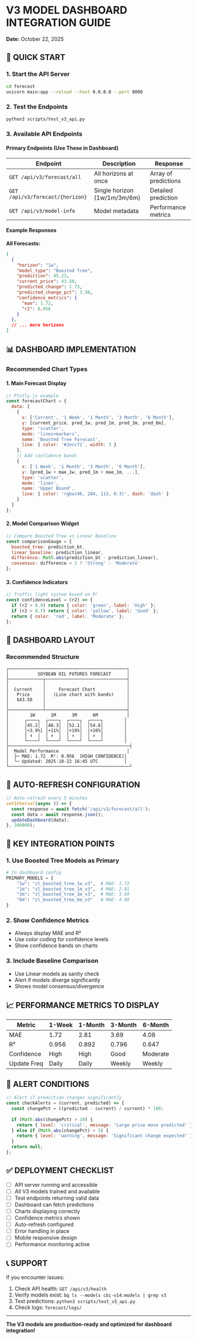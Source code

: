 # V3 MODEL DASHBOARD INTEGRATION GUIDE
**Date:** October 22, 2025

## 🚀 QUICK START

### 1. Start the API Server
```bash
cd forecast
uvicorn main:app --reload --host 0.0.0.0 --port 8000
```

### 2. Test the Endpoints
```bash
python3 scripts/test_v3_api.py
```

### 3. Available API Endpoints

#### Primary Endpoints (Use These in Dashboard)

| Endpoint | Description | Response |
|----------|-------------|----------|
| `GET /api/v3/forecast/all` | All horizons at once | Array of predictions |
| `GET /api/v3/forecast/{horizon}` | Single horizon (1w/1m/3m/6m) | Detailed prediction |
| `GET /api/v3/model-info` | Model metadata | Performance metrics |

#### Example Responses

**All Forecasts:**
```json
[
  {
    "horizon": "1w",
    "model_type": "Boosted Tree",
    "prediction": 45.23,
    "current_price": 43.50,
    "predicted_change": 1.73,
    "predicted_change_pct": 3.98,
    "confidence_metrics": {
      "mae": 1.72,
      "r2": 0.956
    }
  },
  // ... more horizons
]
```

## 📊 DASHBOARD IMPLEMENTATION

### Recommended Chart Types

#### 1. Main Forecast Display
```javascript
// Plotly.js example
const forecastChart = {
  data: [
    {
      x: ['Current', '1 Week', '1 Month', '3 Month', '6 Month'],
      y: [current_price, pred_1w, pred_1m, pred_3m, pred_6m],
      type: 'scatter',
      mode: 'lines+markers',
      name: 'Boosted Tree Forecast',
      line: { color: '#2ecc71', width: 3 }
    },
    // Add confidence bands
    {
      x: ['1 Week', '1 Month', '3 Month', '6 Month'],
      y: [pred_1w + mae_1w, pred_1m + mae_1m, ...],
      type: 'scatter',
      mode: 'lines',
      name: 'Upper Bound',
      line: { color: 'rgba(46, 204, 113, 0.3)', dash: 'dash' }
    }
  ]
};
```

#### 2. Model Comparison Widget
```javascript
// Compare Boosted Tree vs Linear Baseline
const comparisonGauge = {
  boosted_tree: prediction_bt,
  linear_baseline: prediction_linear,
  difference: Math.abs(prediction_bt - prediction_linear),
  consensus: difference < 2 ? 'Strong' : 'Moderate'
};
```

#### 3. Confidence Indicators
```javascript
// Traffic light system based on R²
const confidenceLevel = (r2) => {
  if (r2 > 0.9) return { color: 'green', label: 'High' };
  if (r2 > 0.7) return { color: 'yellow', label: 'Good' };
  return { color: 'red', label: 'Moderate' };
};
```

## 🎨 DASHBOARD LAYOUT

### Recommended Structure

```
┌─────────────────────────────────────────────┐
│           SOYBEAN OIL FUTURES FORECAST      │
├─────────────┬───────────────────────────────┤
│             │                               │
│  Current    │     Forecast Chart            │
│   Price     │   (Line chart with bands)     │
│   $43.50    │                               │
│             │                               │
├─────────────┴───────────────────────────────┤
│        1W      1M      3M      6M           │
│      ┌────┐  ┌────┐  ┌────┐  ┌────┐        │
│      │45.2│  │48.3│  │52.1│  │54.8│        │
│      │+3.9%│ │+11%│  │+19%│  │+26%│        │
│      │ ⬆️  │  │ ⬆️  │  │ ⬆️  │  │ ⬆️  │        │
│      └────┘  └────┘  └────┘  └────┘        │
├──────────────────────────────────────────────┤
│  Model Performance                          │
│  ├─ MAE: 1.72  R²: 0.956  [HIGH CONFIDENCE]│
│  └─ Updated: 2025-10-22 16:45 UTC          │
└──────────────────────────────────────────────┘
```

## 🔄 AUTO-REFRESH CONFIGURATION

```javascript
// Auto-refresh every 5 minutes
setInterval(async () => {
  const response = await fetch('/api/v3/forecast/all');
  const data = await response.json();
  updateDashboard(data);
}, 300000);
```

## 🎯 KEY INTEGRATION POINTS

### 1. Use Boosted Tree Models as Primary
```python
# In dashboard config
PRIMARY_MODELS = {
    "1w": "zl_boosted_tree_1w_v3",  # MAE: 1.72
    "1m": "zl_boosted_tree_1m_v3",  # MAE: 2.81
    "3m": "zl_boosted_tree_3m_v3",  # MAE: 3.69
    "6m": "zl_boosted_tree_6m_v3"   # MAE: 4.08
}
```

### 2. Show Confidence Metrics
- Always display MAE and R² 
- Use color coding for confidence levels
- Show confidence bands on charts

### 3. Include Baseline Comparison
- Use Linear models as sanity check
- Alert if models diverge significantly
- Shows model consensus/divergence

## 📈 PERFORMANCE METRICS TO DISPLAY

| Metric | 1-Week | 1-Month | 3-Month | 6-Month |
|--------|---------|---------|---------|---------|
| MAE | 1.72 | 2.81 | 3.69 | 4.08 |
| R² | 0.956 | 0.892 | 0.796 | 0.647 |
| Confidence | High | High | Good | Moderate |
| Update Freq | Daily | Daily | Weekly | Weekly |

## 🚨 ALERT CONDITIONS

```javascript
// Alert if prediction changes significantly
const checkAlerts = (current, predicted) => {
  const changePct = ((predicted - current) / current) * 100;
  
  if (Math.abs(changePct) > 10) {
    return { level: 'critical', message: 'Large price move predicted' };
  } else if (Math.abs(changePct) > 5) {
    return { level: 'warning', message: 'Significant change expected' };
  }
  return null;
};
```

## ✅ DEPLOYMENT CHECKLIST

- [ ] API server running and accessible
- [ ] All V3 models trained and available
- [ ] Test endpoints returning valid data
- [ ] Dashboard can fetch predictions
- [ ] Charts displaying correctly
- [ ] Confidence metrics shown
- [ ] Auto-refresh configured
- [ ] Error handling in place
- [ ] Mobile responsive design
- [ ] Performance monitoring active

## 📞 SUPPORT

If you encounter issues:
1. Check API health: `GET /api/v3/health`
2. Verify models exist: `bq ls --models cbi-v14:models | grep v3`
3. Test predictions: `python3 scripts/test_v3_api.py`
4. Check logs: `forecast/logs/`

---

**The V3 models are production-ready and optimized for dashboard integration!**
